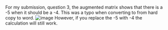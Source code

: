 For my submission, question 3, the augmented matrix shows that there is a -5 when it should be a -4. This was a typo when converting to from hard copy to word. ![image](https://user-images.githubusercontent.com/81469270/132785599-3bd281c4-7c62-4de1-bd1a-c11313137d85.png)
However, if you replace the -5 with -4 the calculation will still work.
